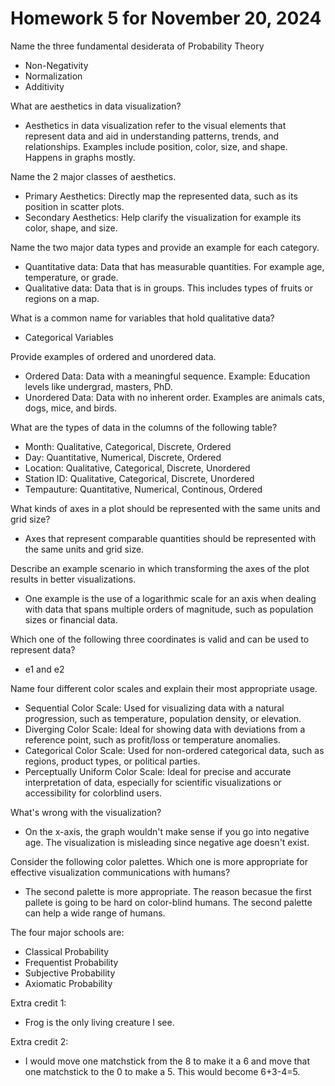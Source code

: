 # **Homework 5 for November 20, 2024**  

Name the three fundamental desiderata of Probability Theory  
+  Non-Negativity  
+  Normalization  
+  Additivity

What are aesthetics in data visualization?
+  Aesthetics in data visualization refer to the visual elements that represent data and aid in understanding patterns, trends, and relationships. Examples include position, color, size, and shape. Happens in graphs mostly.

Name the 2 major classes of aesthetics.
+  Primary Aesthetics: Directly map the represented data, such as its position in scatter plots.
+  Secondary Aesthetics: Help clarify the visualization for example its color, shape, and size.

Name the two major data types and provide an example for each category.
+  Quantitative data: Data that has measurable quantities. For example age, temperature, or grade.
+  Qualitative data: Data that is in groups. This includes types of fruits or regions on a map.  

What is a common name for variables that hold qualitative data?  
+  Categorical Variables

Provide examples of ordered and unordered data.  
+  Ordered Data: Data with a meaningful sequence. Example: Education levels like undergrad, masters, PhD.  
+  Unordered Data: Data with no inherent order. Examples are animals cats, dogs, mice, and birds.

What are the types of data in the columns of the following table?  
+  Month: Qualitative, Categorical, Discrete, Ordered  
+  Day: Quantitative, Numerical, Discrete, Ordered  
+  Location: Qualitative, Categorical, Discrete, Unordered  
+  Station ID: Qualitative, Categorical, Discrete, Unordered  
+  Tempauture: Quantitative, Numerical, Continous, Ordered

What kinds of axes in a plot should be represented with the same units and grid size?  
+  Axes that represent comparable quantities should be represented with the same units and grid size.

Describe an example scenario in which transforming the axes of the plot results in better visualizations.  
+  One example is the use of a logarithmic scale for an axis when dealing with data that spans multiple orders of magnitude, such as population sizes or financial data.  

Which one of the following three coordinates is valid and can be used to represent data?  
+  e1 and e2

Name four different color scales and explain their most appropriate usage.  
+  Sequential Color Scale: Used for visualizing data with a natural progression, such as temperature, population density, or elevation.  
+  Diverging Color Scale: Ideal for showing data with deviations from a  reference point, such as profit/loss or temperature anomalies.
+  Categorical Color Scale:  Used for non-ordered categorical data, such as regions, product types, or political parties.  
+  Perceptually Uniform Color Scale: Ideal for precise and accurate interpretation of data, especially for scientific visualizations or accessibility for colorblind users.

What's wrong with the visualization?  
+  On the x-axis, the graph wouldn't make sense if you go into negative age. The visualization is misleading since negative age doesn't exist.

Consider the following color palettes. Which one is more appropriate for effective visualization communications with humans?  
+  The second palette is more appropriate. The reason becasue the first pallete is going to be hard on color-blind humans. The second palette can help a wide range of humans.

The four major schools are:
+  Classical Probability
+  Frequentist Probability
+  Subjective Probability
+  Axiomatic Probability

Extra credit 1:  
+ Frog is the only living creature I see.

Extra credit 2:  
+  I would move one matchstick from the 8 to make it a 6 and move that one matchstick to the 0 to make a 5. This would become 6+3-4=5.
